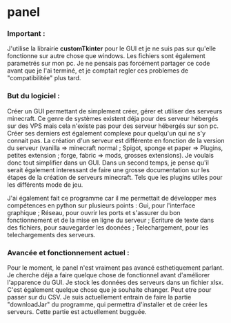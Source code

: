 # panel

### Important : 
J'utilise la librairie **customTkinter** pour le GUI et je ne suis pas sur qu'elle fonctionne sur autre chose que windows.
Les fichiers sont également parametrés sur mon pc. Je ne pensais pas forcément partager ce code avant que je l'ai terminé, et je comptait regler ces problemes de "compatibilitée" plus tard.

### But du logiciel :
Créer un GUI permettant de simplement créer, gérer et utiliser des serveurs minecraft. Ce genre de systèmes existent déja pour des serveur hébergés sur des VPS mais cela n'existe pas pour des serveur hébergés sur son pc. Créer ses derniers est également complexe pour quelqu'un qui ne s'y connait pas. La création d'un serveur est différente en fonction de la version du serveur (vanilla => minecraft normal ; Spigot, sponge et paper => Plugins, petites extension ; forge, fabric => mods, grosses extensions). Je voulais donc tout simplifier dans un GUI.
Dans un second temps, je pense qu'il serait également interessant de faire une grosse documentation sur les étapes de la création de serveurs minecraft. Tels que les plugins utiles pour les différents mode de jeu.

J'ai également fait ce programme car il me permettait de développer mes compétences en python sur plusieurs points : Gui, pour l'interface graphique ; Réseau, pour ouvrir les ports et s'assurer du bon fonctionnement et de la mise en ligne du serveur ; Ecriture de texte dans des fichiers, pour sauvegarder les doonées ; Telechargement, pour les telechargements des serveurs.

### Avancée et fonctionnement actuel :
Pour le moment, le panel n'est vraiment pas avancé esthetiquement parlant. Je cherche déja a faire quelque chose de fonctionnel avant d'améliorer l'apparence du GUI.
Je stock les données des serveurs dans un fichier xlsx. C'est également quelque chose que je souhaite changer. Peut etre pour passer sur du CSV.
Je suis actuellement entrain de faire la partie "downloadJar" du programme, qui permettra d'installer et de créer les serveurs. Cette partie est actuellement bugguée.

